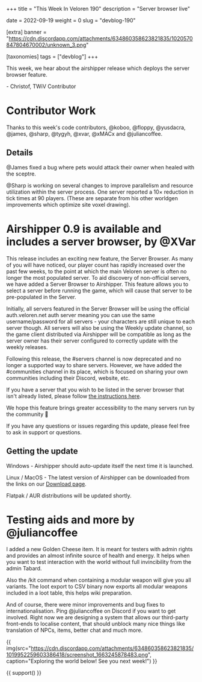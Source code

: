 +++
title = "This Week In Veloren 190"
description = "Server browser live"

date = 2022-09-19
weight = 0
slug = "devblog-190"

[extra]
banner = "https://cdn.discordapp.com/attachments/634860358623821835/1020570847804670002/unknown_3.png"

[taxonomies]
tags = ["devblog"]
+++

This week, we hear about the airshipper release which deploys the server
browser feature.

\- Christof, TWiV Contributor

# Contributor Work

Thanks to this week's code contributors, @koboo, @floppy, @yusdacra, @james,
@sharp, @tygyh, @xvar, @xMACx and @juliancoffee.

## Details

@James fixed a bug where pets would attack their owner when healed with the sceptre.

@Sharp is working on several changes to improve parallelism and resource utilization within the server process. One server reported a 10× reduction in tick times at 90 players.
(These are separate from his other worldgen improvements which optimize site voxel drawing).

# Airshipper 0.9 is available and includes a server browser, by @XVar

This release includes an exciting new feature, the Server Browser.  As many
of you will have noticed, our player count has rapidly increased over the
past few weeks, to the point at which the main Veloren server is often no
longer the most populated server.  To aid discovery of non-official servers,
we have added a Server Browser to Airshipper.  This feature allows you to
select a server before running the game, which will cause that server to be
pre-populated in the Server.

Initially, all servers featured in the Server Browser will be using the
official auth.veloren.net auth server meaning you can use the same
username/password for all servers - your characters are still unique to each
server though.  All servers will also be using the Weekly update channel, so
the game client distributed via Airshipper will be compatible as long as the
server owner has their server configured to correctly update with the weekly
releases.

Following this release, the #servers channel is now deprecated and no longer
a supported way to share servers.  However, we have added the #communities
channel in its place, which is focused on sharing your own communities
including their Discord, website, etc.

If you have a server that you wish to be listed in the server browser that
isn't already listed, please follow [the instructions here](https://gitlab.com/veloren/serverbrowser#adding-a-server).

We hope this feature brings greater accessibility to the many servers run by
the community 🙂

If you have any questions or issues regarding this update, please feel free
to ask in support or questions.

## Getting the update

Windows - Airshipper should auto-update itself the next time it is launched.

Linux / MacOS - The latest version of Airshipper can be downloaded from the
links on our [Download page](https://veloren.net/download/).

Flatpak / AUR distributions will be updated shortly.

# Testing aids and more by @juliancoffee

I added a new Golden Cheese item. It is meant for testers with admin rights and provides an almost infinite source of
health and energy.  It helps when you want to test interaction with the world
without full invincibility from the admin Tabard.  

Also the /kit command when containing a modular weapon will give you all
variants.  The loot export to CSV binary now exports all modular weapons
included in a loot table, this helps wiki preparation.

And of course, there were minor improvements and bug fixes to internationalisation. 
Ping @juliancoffee on Discord if you want to get involved. 
Right now we are designing a system that allows our third-party front-ends
to localise content, that should unblock many nice things like translation
of NPCs, items, better chat and much more.


{{
    img(src="https://cdn.discordapp.com/attachments/634860358623821835/1019952259603386418/screenshot_1663245878483.png",
    caption="Exploring the world below! See you next week!") }}

{{ support() }}
